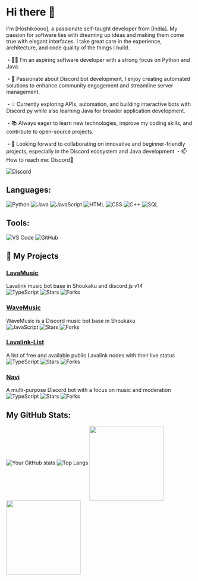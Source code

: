 # Hi there 👋

I'm [Hoshikoooo], a passionate self-taught developer from [India]. My passion for software lies with dreaming up ideas and making them come true with elegant interfaces. I take great care in the experience, architecture, and code quality of the things I build.

・👨‍💻 I’m an aspiring software developer with a strong focus on Python and Java.

・🤖 Passionate about Discord bot development, I enjoy creating automated solutions to enhance community engagement and streamline server management.

・💡 Currently exploring APIs, automation, and building interactive bots with Discord.py while also learning Java for broader application development.

・📚 Always eager to learn new technologies, improve my coding skills, and contribute to open-source projects.

・🎯 Looking forward to collaborating on innovative and beginner-friendly projects, especially in the Discord ecosystem and Java development
・📫 How to reach me: Discord🔗

[![Discord](https://img.shields.io/badge/Discord-7289DA?style=for-the-badge&logo=discord&logoColor=white)](https://discord.com/invite/fKwkkpRpTv)

## Languages:
![Python](https://img.shields.io/badge/Python-3776AB?style=for-the-badge&logo=python&logoColor=white)
![Java](https://img.shields.io/badge/Java-007396?style=for-the-badge&logo=java&logoColor=white)
![JavaScript](https://img.shields.io/badge/JavaScript-F7DF1E?style=for-the-badge&logo=javascript&logoColor=black)
![HTML](https://img.shields.io/badge/HTML5-E34F26?style=for-the-badge&logo=html5&logoColor=white)
![CSS](https://img.shields.io/badge/CSS3-1572B6?style=for-the-badge&logo=css3&logoColor=white)
![C++](https://img.shields.io/badge/C++-00599C?style=for-the-badge&logo=c%2B%2B&logoColor=white)
![SQL](https://img.shields.io/badge/SQL-4479A1?style=for-the-badge&logo=postgresql&logoColor=white)

## Tools:
![VS Code](https://img.shields.io/badge/VS%20Code-007ACC?style=for-the-badge&logo=visual%20studio%20code&logoColor=white)
![GitHub](https://img.shields.io/badge/GitHub-181717?style=for-the-badge&logo=github&logoColor=white)

## 📂 My Projects

### [LavaMusic](https://github.com/Hoshikoooo/lavamusic)
Lavalink music bot base in Shoukaku and discord.js v14  
![TypeScript](https://img.shields.io/badge/-TypeScript-blue) ![Stars](https://img.shields.io/github/stars/Hoshikoooo/lavamusic) ![Forks](https://img.shields.io/github/forks/Hoshikoooo/lavamusic)

### [WaveMusic](https://github.com/Hoshikoooo/wavemusic)
WaveMusic is a Discord music bot base in Shoukaku  
![JavaScript](https://img.shields.io/badge/-JavaScript-yellow) ![Stars](https://img.shields.io/github/stars/Hoshikoooo/wavemusic) ![Forks](https://img.shields.io/github/forks/Hoshikoooo/wavemusic)

### [Lavalink-List](https://github.com/Hoshikoooo/lavalink-list)
A list of free and available public Lavalink nodes with their live status  
![TypeScript](https://img.shields.io/badge/-TypeScript-blue) ![Stars](https://img.shields.io/github/stars/Hoshikoooo/lavalink-list) ![Forks](https://img.shields.io/github/forks/Hoshikoooo/lavalink-list)

### [Navi](https://github.com/Hoshikoooo/navi)
A multi-purpose Discord bot with a focus on music and moderation  
![TypeScript](https://img.shields.io/badge/-TypeScript-blue) ![Stars](https://img.shields.io/github/stars/Hoshikoooo/navi) ![Forks](https://img.shields.io/github/forks/Hoshikoooo/navi)

## My GitHub Stats:
![Your GitHub stats](https://github-readme-stats.vercel.app/api?username=Hoshikoooo&show_icons=true&theme=tokyonight)
![Top Langs](https://github-readme-stats.vercel.app/api/top-langs/?username=hoshikoooo&layout=compact)
<a href="https://github.com/hoshikoooo/github-readme-stats">
  <img height=200 align="center" src="https://github-readme-stats.vercel.app/api?username=hoshikoooo" />
</a>
<a href="https://github.com/anuraghazra/convoychat">
  <img height=200 align="center" src="https://github-readme-stats.vercel.app/api/top-langs?username=anuraghazra&layout=compact&langs_count=8&card_width=320" />
</a>
